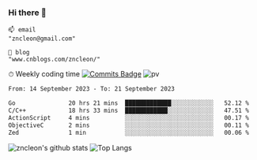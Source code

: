 ### Hi there 👋
```
📫 email
"zncleon@gmail.com"

🌱 blog
"www.cnblogs.com/zncleon/"
```

⏱ Weekly coding time
[![Commits Badge](https://badges.pufler.dev/commits/weekly/zncleon)](https://badges.pufler.dev)
![pv](https://pageview.vercel.app/?github_user=zncleon)

<!--START_SECTION:waka-->

```txt
From: 14 September 2023 - To: 21 September 2023

Go               20 hrs 21 mins  █████████████░░░░░░░░░░░░   52.12 %
C/C++            18 hrs 33 mins  ████████████░░░░░░░░░░░░░   47.51 %
ActionScript     4 mins          ░░░░░░░░░░░░░░░░░░░░░░░░░   00.17 %
ObjectiveC       2 mins          ░░░░░░░░░░░░░░░░░░░░░░░░░   00.11 %
Zed              1 min           ░░░░░░░░░░░░░░░░░░░░░░░░░   00.06 %
```

<!--END_SECTION:waka-->

![zncleon's github stats](https://github-readme-stats-psi-two-44.vercel.app/api?username=zncleon&show_icons=true&line_height=24&count_private=true&theme=vue)
![Top Langs](https://github-readme-stats-psi-two-44.vercel.app/api/top-langs/?username=zncleon&layout=compact&langs_count=8&theme=vue)
